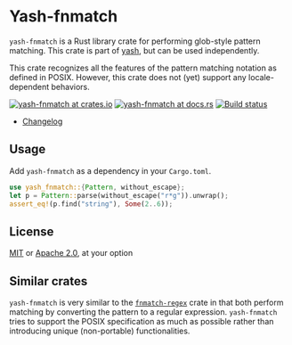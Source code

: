 # Yash-fnmatch

`yash-fnmatch` is a Rust library crate for performing glob-style pattern
matching. This crate is part of [yash](../README.md), but can be used
independently.

This crate recognizes all the features of the pattern matching notation as
defined in POSIX. However, this crate does not (yet) support any
locale-dependent behaviors.

[![yash-fnmatch at crates.io](https://img.shields.io/crates/v/yash-fnmatch.svg)](https://crates.io/crates/yash-fnmatch)
[![yash-fnmatch at docs.rs](https://docs.rs/yash-fnmatch/badge.svg)](https://docs.rs/yash-fnmatch)
[![Build status](https://github.com/magicant/yash-rs/actions/workflows/rust.yml/badge.svg)](https://github.com/magicant/yash-rs/actions/workflows/rust.yml)

- [Changelog](CHANGELOG.md)

## Usage

Add `yash-fnmatch` as a dependency in your `Cargo.toml`.

``` rust
use yash_fnmatch::{Pattern, without_escape};
let p = Pattern::parse(without_escape("r*g")).unwrap();
assert_eq!(p.find("string"), Some(2..6));
```

## License

[MIT](LICENSE-MIT) or [Apache 2.0](LICENSE-Apache), at your option

## Similar crates

`yash-fnmatch` is very similar to the
[`fnmatch-regex`](https://crates.io/crates/fnmatch-regex) crate in that both
perform matching by converting the pattern to a regular expression.
`yash-fnmatch` tries to support the POSIX specification as much as possible
rather than introducing unique (non-portable) functionalities.
